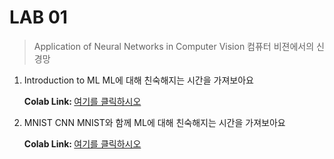 # LAB 01
> Application of Neural Networks in Computer Vision 컴퓨터 비젼에서의 신경망

1. Introduction to ML
ML에 대해 친숙해지는 시간을 가져보아요

    <b> Colab Link: </b> [여기를 클릭하시오](https://colab.research.google.com/drive/17Gd0yEDcuXBateGPV9xVaktVadI5Xtoo)
    
    
2. MNIST CNN
MNIST와 함께 ML에 대해 친숙해지는 시간을 가져보아요

    <b> Colab Link: </b> [여기를 클릭하시오](https://colab.research.google.com/github/HanyangTechAI/CV_2020/blob/master/lab01_Application_of_Neural_Network_in_Computer_Vision/2.%20MNIST%20CNN.ipynb)
    
